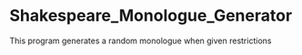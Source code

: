 # Shakespeare_Monologue_Generator
This program generates a random monologue when given restrictions
